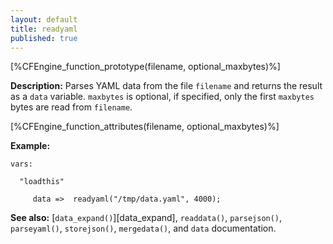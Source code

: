 ```yaml
---
layout: default
title: readyaml
published: true
---
```


[%CFEngine_function_prototype(filename, optional_maxbytes)%]

**Description:** Parses YAML data from the file `filename` and returns the
result as a `data` variable. `maxbytes` is optional, if specified, only the
first `maxbytes` bytes are read from `filename`.

[%CFEngine_function_attributes(filename, optional_maxbytes)%]

**Example:**

```cf3
vars:

  "loadthis"

     data =>  readyaml("/tmp/data.yaml", 4000);
```

**See also:** [`data_expand()`][data_expand], `readdata()`, `parsejson()`, `parseyaml()`, `storejson()`, `mergedata()`, and `data` documentation.
